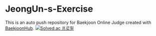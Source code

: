 # JeongUn-s-Exercise
This is an auto push repository for Baekjoon Online Judge created with [BaekjoonHub](https://github.com/BaekjoonHub/BaekjoonHub).
[![Solved.ac 프로필](http://mazassumnida.wtf/api/v2/generate_badge?boj=dnss1)](https://solved.ac/dnss1)
